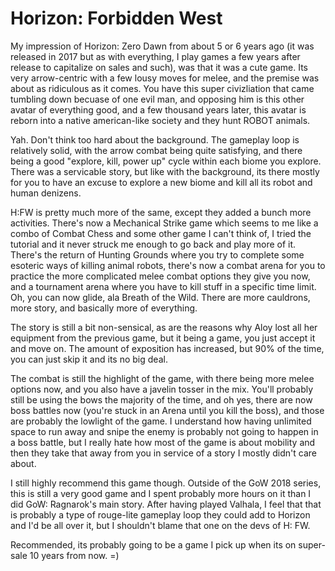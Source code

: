 # Horizon: Forbidden West

My impression of Horizon: Zero Dawn from about 5 or 6 years ago (it was released in 2017 but as with everything, I play games a few years after release to capitalize on sales and such), was that it was a cute game.  Its very arrow-centric with a few lousy moves for melee, and the premise was about as ridiculous as it comes.  You have this super civizliation that came tumbling down becuase of one evil man, and opposing him is this other avatar of everything good, and a few thousand years later, this avatar is reborn into a native american-like society and they hunt ROBOT animals.

Yah. Don't think too hard about the background.  The gameplay loop is relatively solid, with the arrow combat being quite satisfying, and there being a good "explore, kill, power up" cycle within each biome you explore.  There was a servicable story, but like with the background, its there mostly for you to have an excuse to explore a new biome and kill all its robot and human denizens.

H:FW is pretty much more of the same, except they added a bunch more activities. There's now a Mechanical Strike game which seems to me like a combo of Combat Chess and some other game I can't think of, I tried the tutorial and it never struck me enough to go back and play more of it.  There's the return of Hunting Grounds where you try to complete some esoteric ways of killing animal robots, there's now a combat arena for you to practice the more complicated melee combat options they give you now, and a tournament arena where you have to kill stuff in a specific time limit.  Oh, you can now glide, ala Breath of the Wild.  There are more cauldrons, more story, and basically more of everything.

The story is still a bit non-sensical, as are the reasons why Aloy lost all her equipment from the previous game, but it being a game, you just accept it and move on.  The amount of exposition has increased, but 90% of the time, you can just skip it and its no big deal.

The combat is still the highlight of the game, with there being more melee options now, and you also have a javelin tosser in the mix. You'll probably still be using the bows the majority of the time, and oh yes, there are now boss battles now (you're stuck in an Arena until you kill the boss), and those are probably the lowlight of the game.  I understand how having unlimited space to run away and snipe the enemy is probably not going to happen in a boss battle, but I really hate how most of the game is about mobility and then they take that away from you in service of a story I mostly didn't care about.

I still highly recommend this game though. Outside of the GoW 2018 series, this is still a very good game and I spent probably more hours on it than I did GoW: Ragnarok's main story.  After having played Valhala, I feel that that is probably a type of rouge-lite gameplay loop they could add to Horizon and I'd be all over it, but I shouldn't blame that one on the devs of H: FW.

Recommended, its probably going to be a game I pick up when its on super-sale 10 years from now. =)
